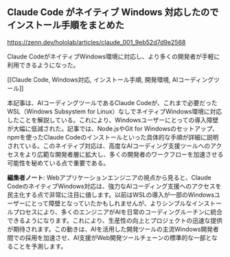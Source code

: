 ## Claude Code がネイティブ Windows 対応したのでインストール手順をまとめた

https://zenn.dev/hololab/articles/claude_001_9eb52d7d9e2568

Claude CodeがネイティブWindows環境に対応し、より多くの開発者が手軽に利用できるようになった。

[[Claude Code, Windows対応, インストール手順, 開発環境, AIコーディングツール]]

本記事は、AIコーディングツールであるClaude Codeが、これまで必要だったWSL（Windows Subsystem for Linux）なしでネイティブWindows環境に対応したことを解説している。これにより、Windowsユーザーにとっての導入障壁が大幅に低減された。記事では、Node.jsやGit for Windowsのセットアップ、npmを使ったClaude Codeのインストールといった具体的な手順が詳細に説明されている。このネイティブ対応は、高度なAIコーディング支援ツールへのアクセスをより広範な開発者層に拡大し、多くの開発者のワークフローを加速させる可能性を秘めている点で重要である。

**編集者ノート**: Webアプリケーションエンジニアの視点から見ると、Claude CodeのネイティブWindows対応は、強力なAIコーディング支援へのアクセスを民主化する点で非常に注目に値します。以前はWSLの導入が一部のWindowsユーザーにとって障壁となっていたかもしれませんが、よりシンプルなインストールプロセスにより、多くのエンジニアがAIを日常のコーディングルーチンに統合できるようになります。これにより、生産性の向上とプロジェクトの迅速な提供が期待されます。この動きは、AIを活用した開発ツールの主流Windows開発者間での採用を加速させ、AI支援がWeb開発ツールチェーンの標準的な一部となることを予測します。